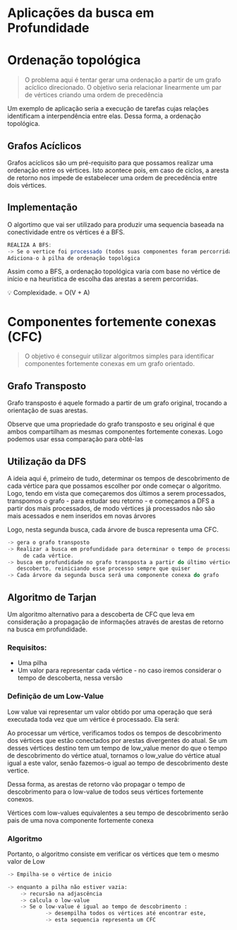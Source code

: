 # Aplicações da busca em Profundidade

# Ordenação topológica

> O problema aqui é tentar gerar uma ordenação a partir de um grafo acíclico direcionado. O objetivo seria relacionar linearmente um par de vértices criando uma ordem de precedência
> 

Um exemplo de aplicação seria a execução de tarefas cujas relações identificam a interpendência entre elas. Dessa forma, a ordenação topológica.

## Grafos Acíclicos

Grafos acíclicos são um pré-requisito para que possamos realizar uma ordenação entre os vértices. Isto acontece pois, em caso de ciclos, a aresta de retorno nos impede de estabelecer uma ordem de precedência entre dois vértices.

## Implementação

O algortimo que vai ser utilizado para produzir uma sequencia baseada na conectividade entre os vértices é a BFS.

```jsx
REALIZA A BFS:
-> Se o vertice foi processado (todos suas componentes foram percorridas) :
Adiciona-o à pilha de ordenação topológica
```

Assim como a BFS, a ordenação topológica varia com base no vértice de início e na heurística de escolha das arestas a serem percorridas.

<aside>
💡 Complexidade. = O(V + A)

</aside>

# Componentes fortemente conexas (CFC)

> O objetivo é conseguir utilizar algoritmos simples para identificar componentes fortemente conexas em um grafo orientado.
> 

## Grafo Transposto

Grafo transposto é aquele formado a partir de um grafo original, trocando a orientação de suas arestas.

Observe que uma propriedade do grafo transposto e seu original é que ambos compartilham as mesmas componentes fortemente conexas. Logo podemos usar essa comparação para obtê-las

## Utilização da DFS

A ideia aqui é, primeiro de tudo, determinar os tempos de descobrimento de cada vértice para que possamos escolher por onde começar o algoritmo. Logo, tendo em vista que começaremos dos últimos a serem processados, transpomos o grafo - para estudar seu retorno - e começamos a DFS a partir dos mais processados, de modo vértices já processados não são mais acessados e nem inseridos em novas árvores

Logo, nesta segunda busca, cada árvore de busca representa uma CFC.

```jsx
-> gera o grafo transposto
-> Realizar a busca em profundidade para determinar o tempo de processamento
	 de cada vértice.
-> busca em profundidade no grafo transposta a partir do último vértice
   descoberto, reiniciando esse processo sempre que quiser
-> Cada árvore da segunda busca será uma componente conexa do grafo
```

## Algoritmo de Tarjan

Um algoritmo alternativo para a descoberta de CFC que leva em consideração a propagação de informações através de arestas de retorno na busca em profundidade. 

### Requisitos:

- Uma pilha
- Um valor para representar cada vértice - no caso iremos considerar o tempo de descoberta, nessa versão

### Definição de um Low-Value

Low value vai representar um valor obtido por uma operação que será executada toda vez que um vértice é processado. Ela será:

Ao processar um vértice, verificamos todos os tempos de descobrimento dos vértices que estão conectados por arestas divergentes do atual. Se um desses vértices destino tem um tempo de low_value menor do que o tempo de descobrimento do vértice atual, tornamos o low_value do vértice atual igual a este valor, senão fazemos-o igual ao tempo de descobrimento deste vertice.

Dessa forma, as arestas de retorno vão propagar o tempo de descobrimento para o low-value de todos seus vértices fortemente conexos.

Vértices com low-values equivalentes a seu tempo de descobrimento serão pais de uma nova componente fortemente conexa

### Algoritmo

Portanto, o algoritmo consiste em verificar os vértices que tem o mesmo valor de Low

```python
-> Empilha-se o vértice de inicio

-> enquanto a pilha não estiver vazia:
	-> recursão na adjascência
	-> calcula o low-value
	-> Se o low-value é igual ao tempo de descobrimento :
			-> desempilha todos os vértices até encontrar este, 
			-> esta sequencia representa um CFC
```